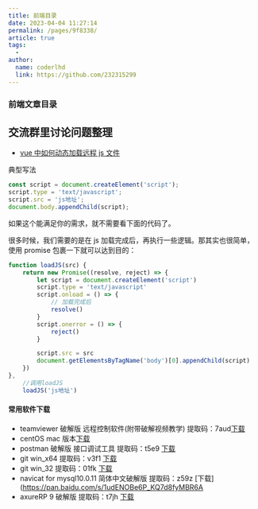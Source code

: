 ```yaml
---
title: 前端目录
date: 2023-04-04 11:27:14
permalink: /pages/9f8338/
article: true
tags:
  -
author:
  name: coderlhd
  link: https://github.com/232315299
---
```


### 前端文章目录

## 交流群里讨论问题整理

- [vue 中如何动态加载远程 js 文件]()

典型写法

```javascript
const script = document.createElement('script');
script.type = 'text/javascript';
script.src = 'js地址';
document.body.appendChild(script);
```

如果这个能满足你的需求，就不需要看下面的代码了。

很多时候，我们需要的是在 js 加载完成后，再执行一些逻辑。那其实也很简单，使用 promise 包裹一下就可以达到目的：

```javascript
function loadJS(src) {
    return new Promise((resolve, reject) => {
        let script = document.createElement('script')
        script.type = 'text/javascript'
        script.onload = () => {
            // 加载完成后
            resolve()
        }
        script.onerror = () => {
            reject()
        }

        script.src = src
        document.getElementsByTagName('body')[0].appendChild(script)
    })
},
    //调用loadJS
    loadJS('js地址')
```

#### 常用软件下载

- teamviewer 破解版 远程控制软件(附带破解视频教学) 提取码：7aud[下载](https://pan.baidu.com/s/1O_9hBfqq1vBLkx9E51RrWA)
- centOS mac 版本[下载](https://pan.baidu.com/s/1geK2kF5)
- postman 破解版 接口调试工具 提取码：t5e9 [下载](https://pan.baidu.com/s/1FB82YFv6r2eSvj-5O3nczA)
- git win_x64 提取码：v3f1 [下载](https://pan.baidu.com/s/112SCA8KeS2Up6mekDl1uGw)
- git win_32 提取码：01fk [下载](https://pan.baidu.com/s/1tMG-7agcfELfcbzBIsC2hQ)
- navicat for mysql10.0.11 简体中文破解版 提取码：z59z [下载](https://pan.baidu.com/s/1udENOBe6P_KQ7d8fyMBR6A
- axureRP 9 破解版 提取码：t7jh [下载](https://pan.baidu.com/s/164DU5VoB8hYxqoT-QQd8Wg)
